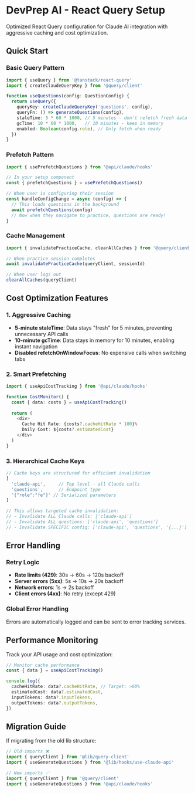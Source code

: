 # DevPrep AI - React Query Setup

Optimized React Query configuration for Claude AI integration with aggressive caching and cost optimization.

## Quick Start

### Basic Query Pattern

```typescript
import { useQuery } from '@tanstack/react-query'
import { createClaudeQueryKey } from '@query/client'

function useQuestions(config: QuestionConfig) {
  return useQuery({
    queryKey: createClaudeQueryKey('questions', config),
    queryFn: () => generateQuestions(config),
    staleTime: 5 * 60 * 1000, // 5 minutes - don't refetch fresh data
    gcTime: 10 * 60 * 1000,   // 10 minutes - keep in memory
    enabled: Boolean(config.role), // Only fetch when ready
  })
}
```

### Prefetch Pattern

```typescript
import { usePrefetchQuestions } from '@api/claude/hooks'

// In your setup component
const { prefetchQuestions } = usePrefetchQuestions()

// When user is configuring their session
const handleConfigChange = async (config) => {
  // This loads questions in the background
  await prefetchQuestions(config)
  // Now when they navigate to practice, questions are ready!
}
```

### Cache Management

```typescript
import { invalidatePracticeCache, clearAllCaches } from '@query/client'

// When practice session completes
await invalidatePracticeCache(queryClient, sessionId)

// When user logs out
clearAllCaches(queryClient)
```

## Cost Optimization Features

### 1. Aggressive Caching
- **5-minute staleTime**: Data stays "fresh" for 5 minutes, preventing unnecessary API calls
- **10-minute gcTime**: Data stays in memory for 10 minutes, enabling instant navigation
- **Disabled refetchOnWindowFocus**: No expensive calls when switching tabs

### 2. Smart Prefetching
```typescript
import { useApiCostTracking } from '@api/claude/hooks'

function CostMonitor() {
  const { data: costs } = useApiCostTracking()
  
  return (
    <div>
      Cache Hit Rate: {costs?.cacheHitRate * 100}%
      Daily Cost: ${costs?.estimatedCost}
    </div>
  )
}
```

### 3. Hierarchical Cache Keys
```typescript
// Cache keys are structured for efficient invalidation
[
  'claude-api',     // Top level - all Claude calls
  'questions',      // Endpoint type
  '{"role":"fe"}' // Serialized parameters
]

// This allows targeted cache invalidation:
// - Invalidate ALL Claude calls: ['claude-api']
// - Invalidate ALL questions: ['claude-api', 'questions']
// - Invalidate SPECIFIC config: ['claude-api', 'questions', '{...}']
```

## Error Handling

### Retry Logic
- **Rate limits (429)**: 30s → 60s → 120s backoff
- **Server errors (5xx)**: 5s → 10s → 20s backoff
- **Network errors**: 1s → 2s backoff
- **Client errors (4xx)**: No retry (except 429)

### Global Error Handling
Errors are automatically logged and can be sent to error tracking services.

## Performance Monitoring

Track your API usage and cost optimization:

```typescript
// Monitor cache performance
const { data } = useApiCostTracking()

console.log({
  cacheHitRate: data?.cacheHitRate, // Target: >60%
  estimatedCost: data?.estimatedCost,
  inputTokens: data?.inputTokens,
  outputTokens: data?.outputTokens,
})
```

## Migration Guide

If migrating from the old lib structure:

```typescript
// Old imports ❌
import { queryClient } from '@lib/query-client'
import { useGenerateQuestions } from '@lib/hooks/use-claude-api'

// New imports ✅
import { queryClient } from '@query/client'
import { useGenerateQuestions } from '@api/claude/hooks'
```
